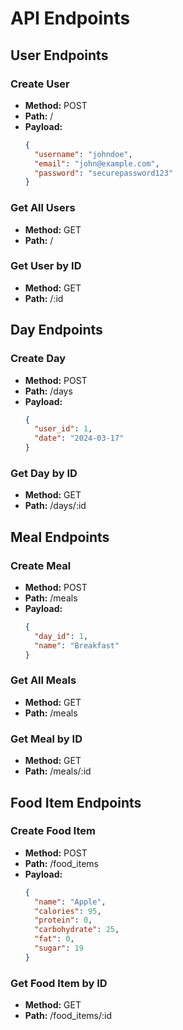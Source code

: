 # API Endpoints

## User Endpoints

### Create User

- **Method:** POST
- **Path:** /
- **Payload:**
  ```json
  {
    "username": "johndoe",
    "email": "john@example.com",
    "password": "securepassword123"
  }
  ```

### Get All Users

- **Method:** GET
- **Path:** /

### Get User by ID

- **Method:** GET
- **Path:** /:id

## Day Endpoints

### Create Day

- **Method:** POST
- **Path:** /days
- **Payload:**
  ```json
  {
    "user_id": 1,
    "date": "2024-03-17"
  }
  ```

### Get Day by ID

- **Method:** GET
- **Path:** /days/:id

## Meal Endpoints

### Create Meal

- **Method:** POST
- **Path:** /meals
- **Payload:**
  ```json
  {
    "day_id": 1,
    "name": "Breakfast"
  }
  ```

### Get All Meals

- **Method:** GET
- **Path:** /meals

### Get Meal by ID

- **Method:** GET
- **Path:** /meals/:id

## Food Item Endpoints

### Create Food Item

- **Method:** POST
- **Path:** /food_items
- **Payload:**
  ```json
  {
    "name": "Apple",
    "calories": 95,
    "protein": 0,
    "carbohydrate": 25,
    "fat": 0,
    "sugar": 19
  }
  ```

### Get Food Item by ID

- **Method:** GET
- **Path:** /food_items/:id
